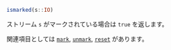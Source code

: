 ```julia
ismarked(s::IO)
```

ストリーム `s` がマークされている場合は `true` を返します。

関連項目としては [`mark`](@ref), [`unmark`](@ref), [`reset`](@ref) があります。
